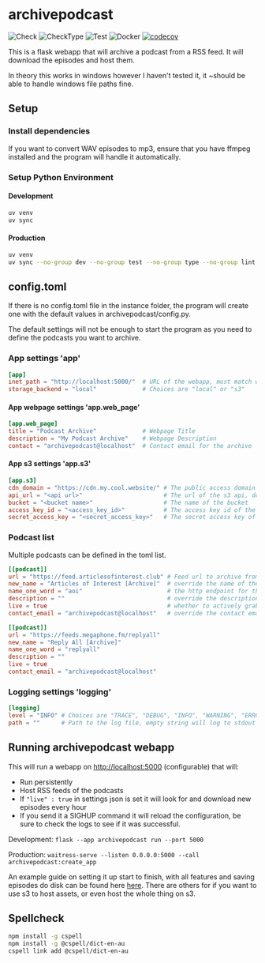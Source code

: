 # archivepodcast

![Check](https://github.com/kism/archivepodcast/actions/workflows/check.yml/badge.svg)
![CheckType](https://github.com/kism/archivepodcast/actions/workflows/check_types.yml/badge.svg)
![Test](https://github.com/kism/archivepodcast/actions/workflows/test.yml/badge.svg)
![Docker](https://github.com/kism/archivepodcast/actions/workflows/docker.yml/badge.svg)
[![codecov](https://codecov.io/gh/kism/archivepodcast/graph/badge.svg?token=FPGDA0ODT7)](https://codecov.io/gh/kism/archivepodcast)

This is a flask webapp that will archive a podcast from a RSS feed. It will download the episodes and host them.

In theory this works in windows however I haven't tested it, it ~should be able to handle windows file paths fine.

## Setup

### Install dependencies

If you want to convert WAV episodes to mp3, ensure that you have ffmpeg installed and the program will handle it automatically.

### Setup Python Environment

#### Development

```bash
uv venv
uv sync
```

#### Production

```bash
uv venv
uv sync --no-group dev --no-group test --no-group type --no-group lint
```

## config.toml

If there is no config.toml file in the instance folder, the program will create one with the default values in archivepodcast/config.py.

The default settings will not be enough to start the program as you need to define the podcasts you want to archive.

### App settings 'app'

```toml
[app]
inet_path = "http://localhost:5000/"  # URL of the webapp, must match what users connect to
storage_backend = "local"             # Choices are "local" or "s3"
```

#### App webpage settings 'app.web_page'

```toml
[app.web_page]
title = "Podcast Archive"             # Webpage Title
description = "My Podcast Archive"    # Webpage Description
contact = "archivepodcast@localhost"  # Contact email for the archive
```

#### App s3 settings 'app.s3'

```toml
[app.s3]
cdn_domain = "https://cdn.my.cool.website/" # The public access domain of your s3 bucket
api_url = "<api url>"                       # The url of the s3 api, doesn't have to be amazon s3, cloudflare r2 is cheaper
bucket = "<bucket name>"                    # The name of the bucket
access_key_id = "<access_key_id>"           # The access key id of the s3 bucket
secret_access_key = "<secret_access_key>"   # The secret access key of the s3 bucket
```

### Podcast list

Multiple podcasts can be defined in the toml list.

```toml
[[podcast]]
url = "https://feed.articlesofinterest.club" # Feed url to archive from
new_name = "Articles of Interest [Archive]"  # override the name of the podcast. Empty string uses original
name_one_word = "aoi"                        # the http endpoint for the feed: /rss/<name_one_word>
description = ""                             # override the description of the podcast. Empty string uses original
live = true                                  # whether to actively grab new episodes, or just serve the archive
contact_email = "archivepodcast@localhost"   # override the contact email of the podcast

[[podcast]]
url = "https://feeds.megaphone.fm/replyall"
new_name = "Reply All [Archive]"
name_one_word = "replyall"
description = ""
live = true
contact_email = "archivepodcast@localhost"
```

### Logging settings 'logging'

```toml
[logging]
level = "INFO" # Choices are "TRACE", "DEBUG", "INFO", "WARNING", "ERROR", "CRITICAL"
path = ""      # Path to the log file, empty string will log to stdout
```

## Running archivepodcast webapp

This will run a webapp on <http://localhost:5000> (configurable) that will:

- Run persistently
- Host RSS feeds of the podcasts
- If `"live" : true` in settings json is set it will look for and download new episodes every hour
- If you send it a SIGHUP command it will reload the configuration, be sure to check the logs to see if it was successful.

Development: `flask --app archivepodcast run --port 5000`

Production: `waitress-serve --listen 0.0.0.0:5000 --call archivepodcast:create_app`

An example guide on setting it up start to finish, with all features and saving episodes do disk can be found here [here](README_local.md). There are others for if you want to use s3 to host assets, or even host the whole thing on s3.

## Spellcheck

```bash
npm install -g cspell
npm install -g @cspell/dict-en-au
cspell link add @cspell/dict-en-au
```
